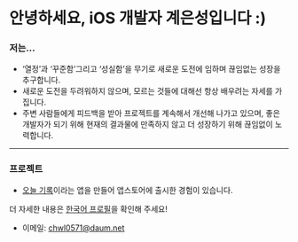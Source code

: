 # 안녕하세요, iOS 개발자 계은성입니다 :)


### 저는...
* ‘열정’과 ‘꾸준함’그리고 ‘성실함’을 무기로 새로운 도전에 임하며 끊임없는 성장을 추구합니다.
* 새로운 도전을 두려워하지 않으며, 모르는 것들에 대해선 항상 배우려는 자세를 가집니다.
* 주변 사람들에게 피드백을 받아 프로젝트를 계속해서 개선해 나가고 있으며, 좋은 개발자가 되기 위해 현재의 결과물에 만족하지 않고 더 성장하기 위해 끊임없이 노력합니다.
___

### 프로젝트
* [오늘 기록](https://apps.apple.com/us/app/오늘-기록/id6472850130)이라는 앱을 만들어 앱스토어에 출시한 경험이 있습니다.

더 자세한 내용은 [한국어 프로필](https://resolute-gambler-cc8.notion.site/iOS-___-9f34ee1825a64e738523c4fc1b7f9eba?pvs=4)을 확인해 주세요!

* 이메일: chwl0571@daum.net
